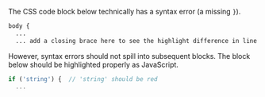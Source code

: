 The CSS code block below technically has a syntax error (a missing `}`).

```css
body {
  ...
  ... add a closing brace here to see the highlight difference in line 12
```

However, syntax errors should not spill into subsequent blocks. The block below should be highlighted properly as JavaScript.

```js
if ('string') {  // 'string' should be red
  ...
```
